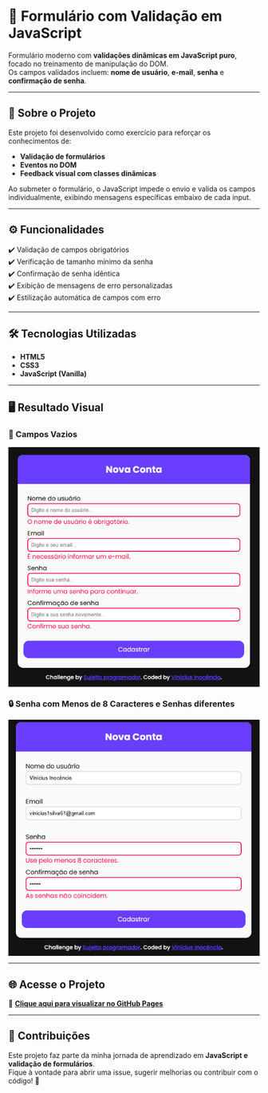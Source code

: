 # 📝 Formulário com Validação em JavaScript

Formulário moderno com **validações dinâmicas em JavaScript puro**, focado no treinamento de manipulação do DOM.  
Os campos validados incluem: **nome de usuário**, **e-mail**, **senha** e **confirmação de senha**.

---

## 📌 Sobre o Projeto

Este projeto foi desenvolvido como exercício para reforçar os conhecimentos de:

- **Validação de formulários**
- **Eventos no DOM**
- **Feedback visual com classes dinâmicas**

Ao submeter o formulário, o JavaScript impede o envio e valida os campos individualmente, exibindo mensagens específicas embaixo de cada input.

---
## ⚙️ Funcionalidades

✔️ Validação de campos obrigatórios  
✔️ Verificação de tamanho mínimo da senha  
✔️ Confirmação de senha idêntica  
✔️ Exibição de mensagens de erro personalizadas  
✔️ Estilização automática de campos com erro  

---

## 🛠️ Tecnologias Utilizadas
- **HTML5**
- **CSS3**
- **JavaScript (Vanilla)**
---

## 🖥️ Resultado Visual

### 📱 Campos Vazios  
<img src="./resultados/campos-vazios.png" style="display: block; margin: auto;">

### 🔒 Senha com Menos de 8 Caracteres e Senhas diferentes
<img src="./resultados/senha-pequena-diferente.png" style="display: block; margin: auto;">

---
## 🌐 Acesse o Projeto

🔗 [**Clique aqui para visualizar no GitHub Pages**](https://inocenciooo.github.io/formulario-simples)

---

## 💬 Contribuições

Este projeto faz parte da minha jornada de aprendizado em **JavaScript e validação de formulários**.  
Fique à vontade para abrir uma issue, sugerir melhorias ou contribuir com o código! 🚀
